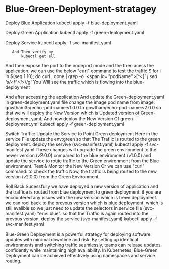 # Blue-Green-Deployment-stratagey
Deploy Blue Application
    kubectl apply -f blue-deployment.yaml

Deploy Green Application
   kubectl apply -f green-deployment.yaml

Deploy Service
       kubectl apply -f svc-manifest.yaml

       And Then verify by 
           kubectl get all 

And then expose the port to the nodeport mode
   and the then acess the application.
   we can use the below "curl" command to test the traffic 
       $ for i in $(seq 1 10); do curl <app-url>; done | grep -o '<span id='\'podName\''>[^<]*' | sed 's/<[^>]*>//g'
       You Will see the traffic which is flowing into the blue-deployment

And after accessing the application And update the Green-deployment.yaml
      in green-deployment.yaml file change the image pod name  from image: gowtham35/echo-pod-name:v1.0.0 to gowtham/echo-pod-name:v2.0.0 
      so that we will deploy the New Version which is Updated version of Green-deployment.yaml.
      And now deploy the New Version Of green-deployment.yml
            kubectl apply -f green-deployment.yaml

Switch Traffic:
          Update the Service to Point Green deployment
            Here in the service File update the env:green
              so that The Trafiic is routed to the green deployment.
                 deploy the servive (svc-manifest.yaml)
                  kubectl apply -f svc-manifest.yaml
                   These changes will upgrade the green environment to the newer version (v2.0.0) compared to the blue environment (v1.0.0) and update the service to route traffic to the Green environment from the Blue environment.
Test & Monitor the New Version
    Or we can use "curl" command: to check the traffic 
      Now, the traffic is being routed to the new version (v2.0.0) from the Green Environment.

Roll Back 
      Sucessfully we have deployed a new version of application and the traffice is routed from blue deployment to green deployment. if you are encountered any issues with the new version which is freen deployment. we can rool back to the prevous version which is blue deployment. which is still avalible so we just need to update the selectors in service file (svc-manifest.yaml) "env: blue". so that the Traffic is again routed into the prevous version.
       deploy the service (svc-manifest.yaml) 
         kubectl apply -f svc-manifest.yaml

Blue-Green Deployment is a powerful strategy for deploying software updates with minimal downtime and risk. By setting up identical environments and switching traffic seamlessly, teams can release updates confidently while maintaining high availability. In Kubernetes, Blue-Green Deployment can be achieved effectively using namespaces and service routing.